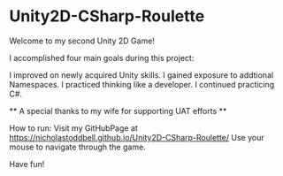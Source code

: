 # Unity2D-CSharp-Roulette

Welcome to my second Unity 2D Game!

I accomplished four main goals during this project:

I improved on newly acquired Unity skills.
I gained exposure to addtional Namespaces.
I practiced thinking like a developer.
I continued practicing C#.

** A special thanks to my wife for supporting UAT efforts **

How to run:
Visit my GitHubPage at https://nicholastoddbell.github.io/Unity2D-CSharp-Roulette/
Use your mouse to navigate through the game.

Have fun!
